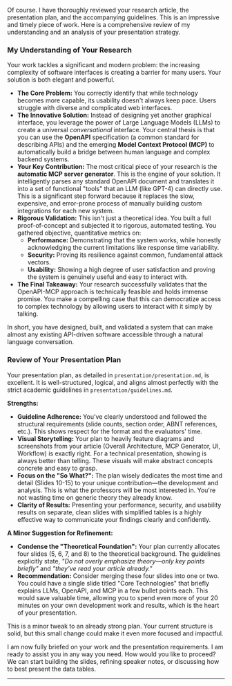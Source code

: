 
Of course. I have thoroughly reviewed your research article, the presentation plan, and the accompanying guidelines. This is an impressive and timely piece of work. Here is a comprehensive review of my understanding and an analysis of your presentation strategy.

### My Understanding of Your Research

Your work tackles a significant and modern problem: the increasing complexity of software interfaces is creating a barrier for many users. Your solution is both elegant and powerful.

*   **The Core Problem:** You correctly identify that while technology becomes more capable, its usability doesn't always keep pace. Users struggle with diverse and complicated web interfaces.
*   **The Innovative Solution:** Instead of designing yet another graphical interface, you leverage the power of Large Language Models (LLMs) to create a universal *conversational* interface. Your central thesis is that you can use the **OpenAPI** specification (a common standard for describing APIs) and the emerging **Model Context Protocol (MCP)** to automatically build a bridge between human language and complex backend systems.
*   **Your Key Contribution:** The most critical piece of your research is the **automatic MCP server generator**. This is the engine of your solution. It intelligently parses any standard OpenAPI document and translates it into a set of functional "tools" that an LLM (like GPT-4) can directly use. This is a significant step forward because it replaces the slow, expensive, and error-prone process of manually building custom integrations for each new system.
*   **Rigorous Validation:** This isn't just a theoretical idea. You built a full proof-of-concept and subjected it to rigorous, automated testing. You gathered objective, quantitative metrics on:
    *   **Performance:** Demonstrating that the system works, while honestly acknowledging the current limitations like response time variability.
    *   **Security:** Proving its resilience against common, fundamental attack vectors.
    *   **Usability:** Showing a high degree of user satisfaction and proving the system is genuinely useful and easy to interact with.
*   **The Final Takeaway:** Your research successfully validates that the OpenAPI-MCP approach is technically feasible and holds immense promise. You make a compelling case that this can democratize access to complex technology by allowing users to interact with it simply by talking.

In short, you have designed, built, and validated a system that can make almost any existing API-driven software accessible through a natural language conversation.

### Review of Your Presentation Plan

Your presentation plan, as detailed in `presentation/presentation.md`, is excellent. It is well-structured, logical, and aligns almost perfectly with the strict academic guidelines in `presentation/guidelines.md`.

**Strengths:**

*   **Guideline Adherence:** You've clearly understood and followed the structural requirements (slide counts, section order, ABNT references, etc.). This shows respect for the format and the evaluators' time.
*   **Visual Storytelling:** Your plan to heavily feature diagrams and screenshots from your article (Overall Architecture, MCP Generator, UI, Workflow) is exactly right. For a technical presentation, showing is always better than telling. These visuals will make abstract concepts concrete and easy to grasp.
*   **Focus on the "So What?":** The plan wisely dedicates the most time and detail (Slides 10-15) to your unique contribution—the development and analysis. This is what the professors will be most interested in. You're not wasting time on generic theory they already know.
*   **Clarity of Results:** Presenting your performance, security, and usability results on separate, clean slides with simplified tables is a highly effective way to communicate your findings clearly and confidently.

**A Minor Suggestion for Refinement:**

*   **Condense the "Theoretical Foundation":** Your plan currently allocates four slides (5, 6, 7, and 8) to the theoretical background. The guidelines explicitly state, *"Do not overly emphasize theory—only key points briefly"* and *"they’ve read your article already."*
*   **Recommendation:** Consider merging these four slides into one or two. You could have a single slide titled "Core Technologies" that briefly explains LLMs, OpenAPI, and MCP in a few bullet points each. This would save valuable time, allowing you to spend even more of your 20 minutes on your own development work and results, which is the heart of your presentation.

This is a minor tweak to an already strong plan. Your current structure is solid, but this small change could make it even more focused and impactful.

I am now fully briefed on your work and the presentation requirements. I am ready to assist you in any way you need. How would you like to proceed? We can start building the slides, refining speaker notes, or discussing how to best present the data tables.

------------------------------------------------------------------------------------------------